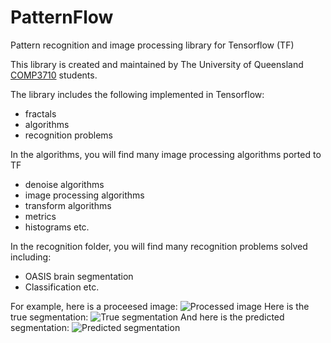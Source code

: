 # PatternFlow
Pattern recognition and image processing library for Tensorflow (TF)

This library is created and maintained by The University of Queensland [COMP3710](https://my.uq.edu.au/programs-courses/course.html?course_code=comp3710) students.

The library includes the following implemented in Tensorflow:
* fractals 
* algorithms
* recognition problems

In the algorithms, you will find many image processing algorithms ported to TF
* denoise algorithms 
* image processing algorithms 
* transform algorithms 
* metrics
* histograms
etc.

In the recognition folder, you will find many recognition problems solved including:
* OASIS brain segmentation
* Classification
etc.

For example, here is a proceesed image:
![Processed image](C:/TechnoCore/2022/COMP3710/project/original.png?raw=true "Title")
Here is the true segmentation:
![True segmentation](C:/TechnoCore/2022/COMP3710/project/segmented.png?raw=true "Title")
And here is the predicted segmentation:
![Predicted segmentation](C:/TechnoCore/2022/COMP3710/project/segmented_prediction.png?raw=true "Title")


